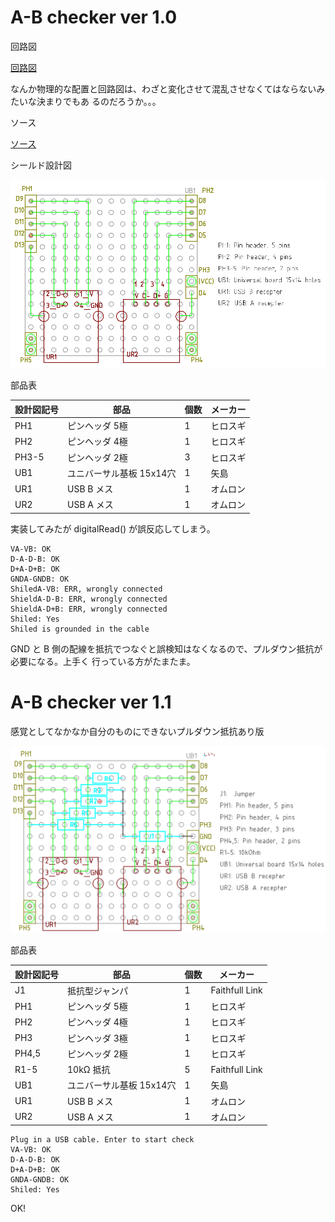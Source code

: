 # A-B checker ver 1.0

回路図

[回路図](./kicad/A-B_checker_1.0/A-B_checker_1.0.pdf)

なんか物理的な配置と回路図は、わざと変化させて混乱させなくてはならないみたいな決まりでもあ
るのだろうか。。。

ソース

[ソース](./arduino/A-B_checker/A-B_checker.ino)

シールド設計図

![設計図](./librecad/AB_Checker_1.0.png)

部品表

| 設計図記号 | 部品                     | 個数 | メーカー |
| ---------  | ----                     | ---- | ---      |
| PH1        | ピンヘッダ 5極           | 1    | ヒロスギ |
| PH2        | ピンヘッダ 4極           | 1    | ヒロスギ |
| PH3-5      | ピンヘッダ 2極           | 3    | ヒロスギ |
| UB1        | ユニバーサル基板 15x14穴 | 1    | 矢島     |
| UR1        | USB B メス               | 1    | オムロン |
| UR2        | USB A メス               | 1    | オムロン |

実装してみたが digitalRead() が誤反応してしまう。

```
VA-VB: OK
D-A-D-B: OK
D+A-D+B: OK
GNDA-GNDB: OK
ShiledA-VB: ERR, wrongly connected
ShieldA-D-B: ERR, wrongly connected
ShieldA-D+B: ERR, wrongly connected
Shiled: Yes
Shiled is grounded in the cable
```

GND と B 側の配線を抵抗でつなぐと誤検知はなくなるので、プルダウン抵抗が必要になる。上手く
行っている方がたまたま。

# A-B checker ver 1.1

感覚としてなかなか自分のものにできないプルダウン抵抗あり版

![設計図](./librecad/AB_Checker_1.1.png)

部品表

| 設計図記号 | 部品                     | 個数 | メーカー |
| ---------  | ----                     | ---- | ---      |
| J1         | 抵抗型ジャンパ           | 1    | Faithfull Link |
| PH1        | ピンヘッダ 5極           | 1    | ヒロスギ |
| PH2        | ピンヘッダ 4極           | 1    | ヒロスギ |
| PH3        | ピンヘッダ 3極           | 1    | ヒロスギ |
| PH4,5      | ピンヘッダ 2極           | 1    | ヒロスギ |
| R1-5       | 10kΩ 抵抗               | 5    | Faithfull Link |
| UB1        | ユニバーサル基板 15x14穴 | 1    | 矢島     |
| UR1        | USB B メス               | 1    | オムロン |
| UR2        | USB A メス               | 1    | オムロン |

```
Plug in a USB cable. Enter to start check
VA-VB: OK
D-A-D-B: OK
D+A-D+B: OK
GNDA-GNDB: OK
Shiled: Yes
```

OK!
